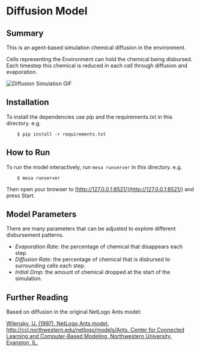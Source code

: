 # Diffusion Model

## Summary

This is an agent-based simulation chemical diffusion in the environment.

Cells representing the Environment can hold the chemical being
disbursed. Each timestep this chemical is reduced in each cell
through diffusion and evaporation.

![Diffusion Simulation GIF](diffusionsimulation.gif)

## Installation

To install the dependencies use pip and the requirements.txt in this directory. e.g.

```
    $ pip install -r requirements.txt
```

## How to Run

To run the model interactively, run ``mesa runserver`` in this directory. e.g.

```
    $ mesa runserver
```

Then open your browser to [http://127.0.0.1:8521/](http://127.0.0.1:8521/) and press Start.

## Model Parameters

There are many parameters that can be adjusted to explore different
disbursement patterns.

*  *Evaporation Rate*: the percentage of chemical that disappears each step.
*  *Diffusion Rate*: the percentage of chemical that is disbursed to surrounding cells each step.
*  *Initial Drop*: the amount of chemical dropped at the start of the simulation.

## Further Reading

Based on diffusion in the original NetLogo Ants model:

[Wilensky, U. (1997). NetLogo Ants model. http://ccl.northwestern.edu/netlogo/models/Ants. Center for Connected Learning and Computer-Based Modeling, Northwestern University, Evanston, IL.](https://ccl.northwestern.edu/netlogo/models/Ants)
